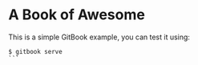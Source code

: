A Book of Awesome
=======

This is a simple GitBook example, you can test it using:

````
$ gitbook serve
```

